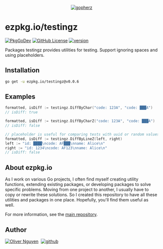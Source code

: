 <div align="center">

[![gopherz](https://ezpkg.io/_/gopherz.svg)](https://ezpkg.io)

</div>

# ezpkg.io/testingz

[![PkgGoDev](https://pkg.go.dev/badge/ezpkg.io/testingz)](https://pkg.go.dev/ezpkg.io/testingz)
[![GitHub License](https://img.shields.io/github/license/ezpkg/testingz)](https://github.com/ezpkg/testingz/tree/main/LICENSE)
[![version](https://img.shields.io/github/v/tag/ezpkg/testingz?label=version)](https://github.com/ezpkg/testingz/tags)

Packages testingz provides utilities for testing. Support ignoring spaces and using placeholders.

## Installation

```sh
go get -u ezpkg.io/testingz@v0.0.6
```

## Examples

```go
formatted, isDiff := testingz.DiffByChar("code: 123A", "code: ███A")
// isDiff: true

formatted, isDiff := testingz.DiffByCharZ("code: 123A", "code: ███A")
// isDiff: false

// placeholder is useful for comparing tests with uuid or random values
formatted, isDiff := testingz.DiffByLineZ(left, right)
left := "id: ████\ncode: AF███\nname: Alice\n"
right := "id: 1234\ncode: AF123\nname: Alice\n"
// isDiff: false
```

## About ezpkg.io

As I work on various Go projects, I often find myself creating utility functions, extending existing packages, or developing packages to solve specific problems. Moving from one project to another, I usually have to copy or rewrite these solutions. So I created this repository to have all these utilities and packages in one place. Hopefully, you'll find them useful as well.

For more information, see the [main repository](https://github.com/ezpkg/ezpkg).

## Author

[![Oliver Nguyen](https://olivernguyen.io/_/badge.svg)](https://olivernguyen.io)&nbsp;&nbsp;[![github](https://img.shields.io/badge/GitHub-100000?style=for-the-badge&logo=github&logoColor=white)](https://github.com/iOliverNguyen)
